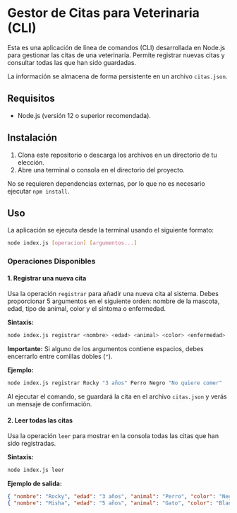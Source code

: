 # Gestor de Citas para Veterinaria (CLI)

Esta es una aplicación de línea de comandos (CLI) desarrollada en Node.js para gestionar las citas de una veterinaria. Permite registrar nuevas citas y consultar todas las que han sido guardadas.

La información se almacena de forma persistente en un archivo `citas.json`.

## Requisitos

- Node.js (versión 12 o superior recomendada).

## Instalación

1.  Clona este repositorio o descarga los archivos en un directorio de tu elección.
2.  Abre una terminal o consola en el directorio del proyecto.

No se requieren dependencias externas, por lo que no es necesario ejecutar `npm install`.

## Uso

La aplicación se ejecuta desde la terminal usando el siguiente formato:

```bash
node index.js [operacion] [argumentos...]
```

### Operaciones Disponibles

#### 1. Registrar una nueva cita

Usa la operación `registrar` para añadir una nueva cita al sistema. Debes proporcionar 5 argumentos en el siguiente orden: nombre de la mascota, edad, tipo de animal, color y el síntoma o enfermedad.

**Sintaxis:**
```bash
node index.js registrar <nombre> <edad> <animal> <color> <enfermedad>
```

**Importante:** Si alguno de los argumentos contiene espacios, debes encerrarlo entre comillas dobles (`"`).

**Ejemplo:**
```bash
node index.js registrar Rocky "3 años" Perro Negro "No quiere comer"
```

Al ejecutar el comando, se guardará la cita en el archivo `citas.json` y verás un mensaje de confirmación.

#### 2. Leer todas las citas

Usa la operación `leer` para mostrar en la consola todas las citas que han sido registradas.

**Sintaxis:**
```bash
node index.js leer
```

**Ejemplo de salida:**
```json
{ "nombre": "Rocky", "edad": "3 años", "animal": "Perro", "color": "Negro", "enfermedad": "No quiere comer" }
{ "nombre": "Misha", "edad": "5 años", "animal": "Gato", "color": "Blanco", "enfermedad": "Vómitos" }
```